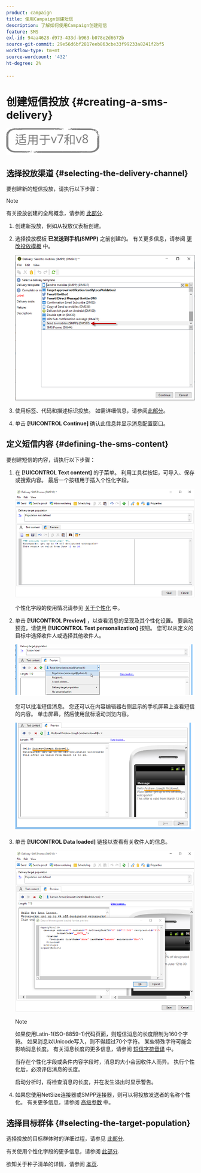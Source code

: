 ```yaml
---
product: campaign
title: 使用Campaign创建短信
description: 了解如何使用Campaign创建短信
feature: SMS
exl-id: 94aa4628-d973-433d-b963-b078e2d6672b
source-git-commit: 29e56d6bf2817eeb863cbe33f99233a8241f2bf5
workflow-type: tm+mt
source-wordcount: '432'
ht-degree: 2%

---
```


# 创建短信投放 {#creating-a-sms-delivery}

![](../../assets/common.svg)

## 选择投放渠道 {#selecting-the-delivery-channel}

要创建新的短信投放，请执行以下步骤：

>[!NOTE]
>
>有关投放创建的全局概念，请参阅 [此部分](steps-about-delivery-creation-steps.md).

1. 创建新投放，例如从投放仪表板创建。
1. 选择投放模板 **已发送到手机(SMPP)** 之前创建的。 有关更多信息，请参阅 [更改投放模板](sms-set-up.md#changing-the-delivery-template) 中。

   ![](assets/s_user_mobile_wizard.png)

1. 使用标签、代码和描述标识投放。 如需详细信息，请参阅[此部分](steps-create-and-identify-the-delivery.md#identifying-the-delivery)。
1. 单击 **[!UICONTROL Continue]** 确认此信息并显示消息配置窗口。

## 定义短信内容 {#defining-the-sms-content}

要创建短信的内容，请执行以下步骤：

1. 在 **[!UICONTROL Text content]** 的子菜单。 利用工具栏按钮，可导入、保存或搜索内容。 最后一个按钮用于插入个性化字段。

   ![](assets/s_ncs_user_wizard_sms01_138.png)

   个性化字段的使用情况请参见 [关于个性化](about-personalization.md) 中。

1. 单击 **[!UICONTROL Preview]** ，以查看消息的呈现及其个性化设置。 要启动预览，请使用 **[!UICONTROL Test personalization]** 按钮。 您可以从定义的目标中选择收件人或选择其他收件人。

   ![](assets/s_ncs_user_wizard_sms01_139.png)

   您可以批准短信消息。 您还可以在内容编辑器右侧显示的手机屏幕上查看短信的内容。 单击屏幕，然后使用鼠标滚动浏览内容。

   ![](assets/s_ncs_user_wizard_sms01_140.png)

1. 单击 **[!UICONTROL Data loaded]** 链接以查看有关收件人的信息。

   ![](assets/s_user_mobile_wizard_sms_02.png)

   >[!NOTE]
   >
   >如果使用Latin-1(ISO-8859-1)代码页面，则短信消息的长度限制为160个字符。 如果消息以Unicode写入，则不得超过70个字符。 某些特殊字符可能会影响消息长度。 有关消息长度的更多信息，请参阅 [短信字符音译](#about-character-transliteration) 中。
   >
   >当存在个性化字段或条件内容字段时，消息的大小会因收件人而异。 执行个性化后，必须评估消息的长度。
   >
   >启动分析时，将检查消息的长度，并在发生溢出时显示警告。

1. 如果您使用NetSize连接器或SMPP连接器，则可以将投放发送者的名称个性化。 有关更多信息，请参阅 [高级参数](#advanced-parameters) 中。

## 选择目标群体 {#selecting-the-target-population}

选择投放的目标群体时的详细过程，请参见 [此部分](steps-defining-the-target-population.md).

有关使用个性化字段的更多信息，请参阅 [此部分](about-personalization.md).

欲知关于种子清单的详情，请参阅 [本页](about-seed-addresses.md).
